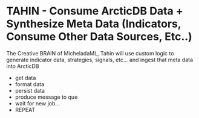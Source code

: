 # TAHIN - Consume ArcticDB Data + Synthesize Meta Data (Indicators, Consume Other Data Sources, Etc..)

The Creative BRAIN of MicheladaML, Tahin will use custom logic to generate indicator data, strategies, signals, etc... and ingest that meta data into ArcticDB

- get data
- format data
- persist data
- produce message to que
- wait for new job...
- REPEAT